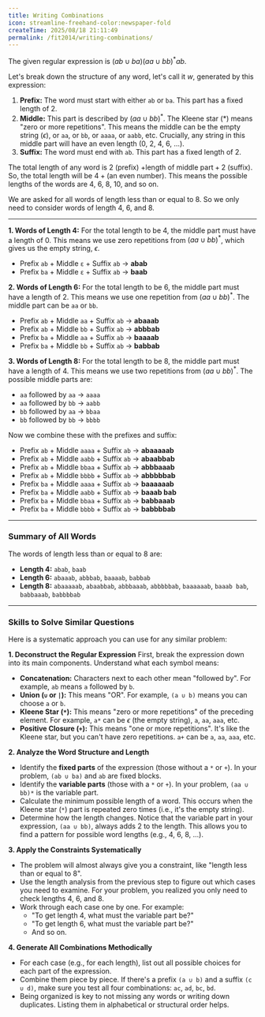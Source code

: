 ```yaml
---
title: Writing Combinations
icon: streamline-freehand-color:newspaper-fold
createTime: 2025/08/18 21:11:49
permalink: /fit2014/writing-combinations/
---
```


The given regular expression is $(ab \cup ba)(aa \cup bb)^*ab$.

Let's break down the structure of any word, let's call it $w$, generated by this expression:
1.  **Prefix:** The word must start with either `ab` or `ba`. This part has a fixed length of 2.
2.  **Middle:** This part is described by $(aa \cup bb)^*$. The Kleene star ($*$) means "zero or more repetitions". This means the middle can be the empty string ($\epsilon$), or `aa`, or `bb`, or `aaaa`, or `aabb`, etc. Crucially, any string in this middle part will have an even length (0, 2, 4, 6, ...).
3.  **Suffix:** The word must end with `ab`. This part has a fixed length of 2.

The total length of any word is $2$ (prefix) $+ \text{length of middle part} + 2$ (suffix).
So, the total length will be $4 + (\text{an even number})$. This means the possible lengths of the words are 4, 6, 8, 10, and so on.

We are asked for all words of length less than or equal to 8. So we only need to consider words of length 4, 6, and 8.

---

**1. Words of Length 4:**
For the total length to be 4, the middle part must have a length of 0. This means we use zero repetitions from $(aa \cup bb)^*$, which gives us the empty string, $\epsilon$.
* Prefix `ab` + Middle `ε` + Suffix `ab` $\rightarrow$ **abab**
* Prefix `ba` + Middle `ε` + Suffix `ab` $\rightarrow$ **baab**

**2. Words of Length 6:**
For the total length to be 6, the middle part must have a length of 2. This means we use one repetition from $(aa \cup bb)^*$. The middle part can be `aa` or `bb`.
* Prefix `ab` + Middle `aa` + Suffix `ab` $\rightarrow$ **abaaab**
* Prefix `ab` + Middle `bb` + Suffix `ab` $\rightarrow$ **abbbab**
* Prefix `ba` + Middle `aa` + Suffix `ab` $\rightarrow$ **baaaab**
* Prefix `ba` + Middle `bb` + Suffix `ab` $\rightarrow$ **babbab**

**3. Words of Length 8:**
For the total length to be 8, the middle part must have a length of 4. This means we use two repetitions from $(aa \cup bb)^*$. The possible middle parts are:
* `aa` followed by `aa` $\rightarrow$ `aaaa`
* `aa` followed by `bb` $\rightarrow$ `aabb`
* `bb` followed by `aa` $\rightarrow$ `bbaa`
* `bb` followed by `bb` $\rightarrow$ `bbbb`

Now we combine these with the prefixes and suffix:
* Prefix `ab` + Middle `aaaa` + Suffix `ab` $\rightarrow$ **abaaaaab**
* Prefix `ab` + Middle `aabb` + Suffix `ab` $\rightarrow$ **abaabbab**
* Prefix `ab` + Middle `bbaa` + Suffix `ab` $\rightarrow$ **abbbaaab**
* Prefix `ab` + Middle `bbbb` + Suffix `ab` $\rightarrow$ **abbbbbab**
* Prefix `ba` + Middle `aaaa` + Suffix `ab` $\rightarrow$ **baaaaaab**
* Prefix `ba` + Middle `aabb` + Suffix `ab` $\rightarrow$ **baaab bab**
* Prefix `ba` + Middle `bbaa` + Suffix `ab` $\rightarrow$ **babbaaab**
* Prefix `ba` + Middle `bbbb` + Suffix `ab` $\rightarrow$ **babbbbab**

---

### Summary of All Words

The words of length less than or equal to 8 are:

* **Length 4:** `abab`, `baab`
* **Length 6:** `abaaab`, `abbbab`, `baaaab`, `babbab`
* **Length 8:** `abaaaaab`, `abaabbab`, `abbbaaab`, `abbbbbab`, `baaaaaab`, `baaab bab`, `babbaaab`, `babbbbab`

---

### Skills to Solve Similar Questions

Here is a systematic approach you can use for any similar problem:

**1. Deconstruct the Regular Expression**
First, break the expression down into its main components. Understand what each symbol means:
* **Concatenation:** Characters next to each other mean "followed by". For example, `ab` means `a` followed by `b`.
* **Union (`∪` or `|`):** This means "OR". For example, `(a ∪ b)` means you can choose `a` or `b`.
* **Kleene Star (`*`):** This means "zero or more repetitions" of the preceding element. For example, `a*` can be $\epsilon$ (the empty string), `a`, `aa`, `aaa`, etc.
* **Positive Closure (`+`):** This means "one or more repetitions". It's like the Kleene star, but you can't have zero repetitions. `a+` can be `a`, `aa`, `aaa`, etc.

**2. Analyze the Word Structure and Length**
* Identify the **fixed parts** of the expression (those without a `*` or `+`). In your problem, `(ab ∪ ba)` and `ab` are fixed blocks.
* Identify the **variable parts** (those with a `*` or `+`). In your problem, `(aa ∪ bb)*` is the variable part.
* Calculate the minimum possible length of a word. This occurs when the Kleene star (`*`) part is repeated zero times (i.e., it's the empty string).
* Determine how the length changes. Notice that the variable part in your expression, `(aa ∪ bb)`, always adds 2 to the length. This allows you to find a pattern for possible word lengths (e.g., 4, 6, 8, ...).

**3. Apply the Constraints Systematically**
* The problem will almost always give you a constraint, like "length less than or equal to 8".
* Use the length analysis from the previous step to figure out which cases you need to examine. For your problem, you realized you only need to check lengths 4, 6, and 8.
* Work through each case one by one. For example:
    * "To get length 4, what must the variable part be?"
    * "To get length 6, what must the variable part be?"
    * And so on.

**4. Generate All Combinations Methodically**
* For each case (e.g., for each length), list out all possible choices for each part of the expression.
* Combine them piece by piece. If there's a prefix `(a ∪ b)` and a suffix `(c ∪ d)`, make sure you test all four combinations: `ac`, `ad`, `bc`, `bd`.
* Being organized is key to not missing any words or writing down duplicates. Listing them in alphabetical or structural order helps.
